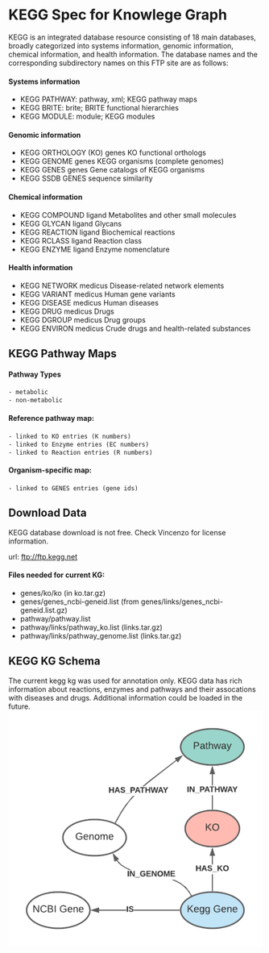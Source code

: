 # KEGG Spec for Knowlege Graph

KEGG is an integrated database resource consisting of 18 main databases,
broadly categorized into systems information, genomic information, chemical
information, and health information. The database names and the corresponding
subdirectory names on this FTP site are as follows:

#### Systems information

- KEGG PATHWAY: pathway, xml; KEGG pathway maps
- KEGG BRITE: brite; BRITE functional hierarchies
- KEGG MODULE: module; KEGG modules

#### Genomic information

- KEGG ORTHOLOGY (KO) genes KO functional orthologs
- KEGG GENOME genes KEGG organisms (complete genomes)
- KEGG GENES genes Gene catalogs of KEGG organisms
- KEGG SSDB GENES sequence similarity

#### Chemical information

- KEGG COMPOUND ligand Metabolites and other small molecules
- KEGG GLYCAN ligand Glycans
- KEGG REACTION ligand Biochemical reactions
- KEGG RCLASS ligand Reaction class
- KEGG ENZYME ligand Enzyme nomenclature

#### Health information

- KEGG NETWORK medicus Disease-related network elements
- KEGG VARIANT medicus Human gene variants
- KEGG DISEASE medicus Human diseases
- KEGG DRUG medicus Drugs
- KEGG DGROUP medicus Drug groups
- KEGG ENVIRON medicus Crude drugs and health-related substances

## KEGG Pathway Maps

#### Pathway Types

    - metabolic
    - non-metabolic

#### Reference pathway map:

    - linked to KO entries (K numbers)
    - linked to Enzyme entries (EC numbers)
    - linked to Reaction entries (R numbers)

#### Organism-specific map:

    - linked to GENES entries (gene ids)

## Download Data

KEGG database download is not free. Check Vincenzo for license information.

url: ftp://ftp.kegg.net

#### Files needed for current KG:

- genes/ko/ko (in ko.tar.gz)
- genes/genes_ncbi-geneid.list (from genes/links/genes_ncbi-geneid.list.gz)
- pathway/pathway.list
- pathway/links/pathway_ko.list (links.tar.gz)
- pathway/links/pathway_genome.list (links.tar.gz)

## KEGG KG Schema

The current kegg kg was used for annotation only. KEGG data has rich information about reactions,
enzymes and pathways and their assocations with diseases and drugs. Additional information could be loaded in the future.
![](KEGG_kg_nodes.png)
